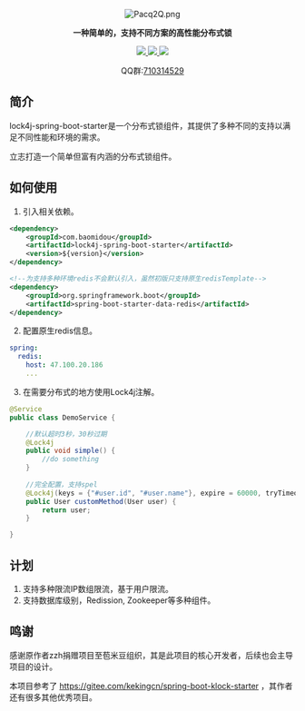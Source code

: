 <p align="center">

<img src="https://s1.ax1x.com/2018/07/29/Pacq2Q.png" alt="Pacq2Q.png" border="0" />

</p>

<p align="center">
	<strong>一种简单的，支持不同方案的高性能分布式锁</strong>
</p>

<p align="center">
	<a href="http://mvnrepository.com/artifact/com.baomidou/lock4j-spring-boot-starter" target="_blank">
        <img src="https://maven-badges.herokuapp.com/maven-central/com.baomidou/lock4j-spring-boot-starter/badge.svg" >
    </a>
	<a href="http://www.apache.org/licenses/LICENSE-2.0.html" target="_blank">
        <img src="http://img.shields.io/:license-apache-brightgreen.svg" >
    </a>
	<a>
        <img src="https://img.shields.io/badge/JDK-1.7+-green.svg" >
	</a>
</p>
<p align="center">
	QQ群:<a href="https://jq.qq.com/?_wv=1027&k=5tFhLhS" target="_blank">710314529</a>
</p>

## 简介

lock4j-spring-boot-starter是一个分布式锁组件，其提供了多种不同的支持以满足不同性能和环境的需求。

立志打造一个简单但富有内涵的分布式锁组件。

## 如何使用

1. 引入相关依赖。

```xml
<dependency>
    <groupId>com.baomidou</groupId>
    <artifactId>lock4j-spring-boot-starter</artifactId>
    <version>${version}</version>
</dependency>

<!--为支持多种环境redis不会默认引入，虽然初版只支持原生redisTemplate-->
<dependency>
    <groupId>org.springframework.boot</groupId>
    <artifactId>spring-boot-starter-data-redis</artifactId>
</dependency>
```

2. 配置原生redis信息。

```yaml
spring:
  redis:
    host: 47.100.20.186
    ...
```

3. 在需要分布式的地方使用Lock4j注解。

```java
@Service
public class DemoService {

    //默认超时3秒，30秒过期
    @Lock4j
    public void simple() {
    	//do something
    }
    
	//完全配置，支持spel
    @Lock4j(keys = {"#user.id", "#user.name"}, expire = 60000, tryTimeout = 1000)
    public User customMethod(User user) {
        return user;
    }

}
```

## 计划

1. 支持多种限流IP数组限流，基于用户限流。
2. 支持数据库级别，Redission, Zookeeper等多种组件。

## 鸣谢

感谢原作者zzh捐赠项目至苞米豆组织，其是此项目的核心开发者，后续也会主导项目的设计。

本项目参考了 https://gitee.com/kekingcn/spring-boot-klock-starter ，其作者还有很多其他优秀项目。